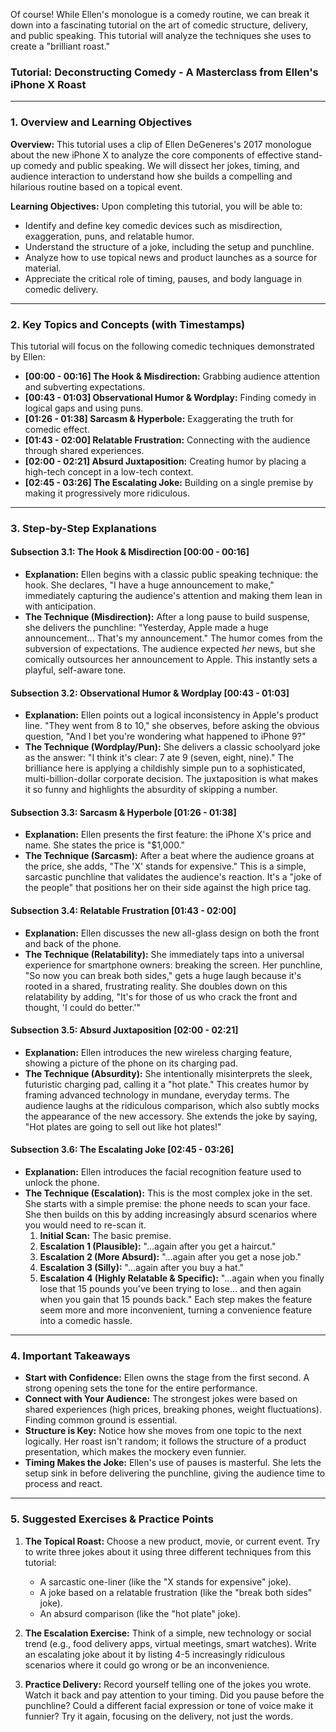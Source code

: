 Of course! While Ellen's monologue is a comedy routine, we can break it down into a fascinating tutorial on the art of comedic structure, delivery, and public speaking. This tutorial will analyze the techniques she uses to create a "brilliant roast."

### **Tutorial: Deconstructing Comedy - A Masterclass from Ellen's iPhone X Roast**

---

### **1. Overview and Learning Objectives**

**Overview:**
This tutorial uses a clip of Ellen DeGeneres's 2017 monologue about the new iPhone X to analyze the core components of effective stand-up comedy and public speaking. We will dissect her jokes, timing, and audience interaction to understand how she builds a compelling and hilarious routine based on a topical event.

**Learning Objectives:**
Upon completing this tutorial, you will be able to:
*   Identify and define key comedic devices such as misdirection, exaggeration, puns, and relatable humor.
*   Understand the structure of a joke, including the setup and punchline.
*   Analyze how to use topical news and product launches as a source for material.
*   Appreciate the critical role of timing, pauses, and body language in comedic delivery.

---

### **2. Key Topics and Concepts (with Timestamps)**

This tutorial will focus on the following comedic techniques demonstrated by Ellen:

*   **[00:00 - 00:16] The Hook & Misdirection:** Grabbing audience attention and subverting expectations.
*   **[00:43 - 01:03] Observational Humor & Wordplay:** Finding comedy in logical gaps and using puns.
*   **[01:26 - 01:38] Sarcasm & Hyperbole:** Exaggerating the truth for comedic effect.
*   **[01:43 - 02:00] Relatable Frustration:** Connecting with the audience through shared experiences.
*   **[02:00 - 02:21] Absurd Juxtaposition:** Creating humor by placing a high-tech concept in a low-tech context.
*   **[02:45 - 03:26] The Escalating Joke:** Building on a single premise by making it progressively more ridiculous.

---

### **3. Step-by-Step Explanations**

#### **Subsection 3.1: The Hook & Misdirection [00:00 - 00:16]**

*   **Explanation:** Ellen begins with a classic public speaking technique: the hook. She declares, "I have a huge announcement to make," immediately capturing the audience's attention and making them lean in with anticipation.
*   **The Technique (Misdirection):** After a long pause to build suspense, she delivers the punchline: "Yesterday, Apple made a huge announcement... That's my announcement." The humor comes from the subversion of expectations. The audience expected *her* news, but she comically outsources her announcement to Apple. This instantly sets a playful, self-aware tone.

#### **Subsection 3.2: Observational Humor & Wordplay [00:43 - 01:03]**

*   **Explanation:** Ellen points out a logical inconsistency in Apple's product line. "They went from 8 to 10," she observes, before asking the obvious question, "And I bet you're wondering what happened to iPhone 9?"
*   **The Technique (Wordplay/Pun):** She delivers a classic schoolyard joke as the answer: "I think it's clear: 7 ate 9 (seven, eight, nine)." The brilliance here is applying a childishly simple pun to a sophisticated, multi-billion-dollar corporate decision. The juxtaposition is what makes it so funny and highlights the absurdity of skipping a number.

#### **Subsection 3.3: Sarcasm & Hyperbole [01:26 - 01:38]**

*   **Explanation:** Ellen presents the first feature: the iPhone X's price and name. She states the price is "$1,000."
*   **The Technique (Sarcasm):** After a beat where the audience groans at the price, she adds, "The 'X' stands for expensive." This is a simple, sarcastic punchline that validates the audience's reaction. It's a "joke of the people" that positions her on their side against the high price tag.

#### **Subsection 3.4: Relatable Frustration [01:43 - 02:00]**

*   **Explanation:** Ellen discusses the new all-glass design on both the front and back of the phone.
*   **The Technique (Relatability):** She immediately taps into a universal experience for smartphone owners: breaking the screen. Her punchline, "So now you can break both sides," gets a huge laugh because it's rooted in a shared, frustrating reality. She doubles down on this relatability by adding, "It's for those of us who crack the front and thought, 'I could do better.'"

#### **Subsection 3.5: Absurd Juxtaposition [02:00 - 02:21]**

*   **Explanation:** Ellen introduces the new wireless charging feature, showing a picture of the phone on its charging pad.
*   **The Technique (Absurdity):** She intentionally misinterprets the sleek, futuristic charging pad, calling it a "hot plate." This creates humor by framing advanced technology in mundane, everyday terms. The audience laughs at the ridiculous comparison, which also subtly mocks the appearance of the new accessory. She extends the joke by saying, "Hot plates are going to sell out like hot plates!"

#### **Subsection 3.6: The Escalating Joke [02:45 - 03:26]**

*   **Explanation:** Ellen introduces the facial recognition feature used to unlock the phone.
*   **The Technique (Escalation):** This is the most complex joke in the set. She starts with a simple premise: the phone needs to scan your face. She then builds on this by adding increasingly absurd scenarios where you would need to re-scan it.
    1.  **Initial Scan:** The basic premise.
    2.  **Escalation 1 (Plausible):** "...again after you get a haircut."
    3.  **Escalation 2 (More Absurd):** "...again after you get a nose job."
    4.  **Escalation 3 (Silly):** "...again after you buy a hat."
    5.  **Escalation 4 (Highly Relatable & Specific):** "...again when you finally lose that 15 pounds you've been trying to lose... and then again when you gain that 15 pounds back."
    Each step makes the feature seem more and more inconvenient, turning a convenience feature into a comedic hassle.

---

### **4. Important Takeaways**

*   **Start with Confidence:** Ellen owns the stage from the first second. A strong opening sets the tone for the entire performance.
*   **Connect with Your Audience:** The strongest jokes were based on shared experiences (high prices, breaking phones, weight fluctuations). Finding common ground is essential.
*   **Structure is Key:** Notice how she moves from one topic to the next logically. Her roast isn't random; it follows the structure of a product presentation, which makes the mockery even funnier.
*   **Timing Makes the Joke:** Ellen's use of pauses is masterful. She lets the setup sink in before delivering the punchline, giving the audience time to process and react.

---

### **5. Suggested Exercises & Practice Points**

1.  **The Topical Roast:** Choose a new product, movie, or current event. Try to write three jokes about it using three different techniques from this tutorial:
    *   A sarcastic one-liner (like the "X stands for expensive" joke).
    *   A joke based on a relatable frustration (like the "break both sides" joke).
    *   An absurd comparison (like the "hot plate" joke).

2.  **The Escalation Exercise:** Think of a simple, new technology or social trend (e.g., food delivery apps, virtual meetings, smart watches). Write an escalating joke about it by listing 4-5 increasingly ridiculous scenarios where it could go wrong or be an inconvenience.

3.  **Practice Delivery:** Record yourself telling one of the jokes you wrote. Watch it back and pay attention to your timing. Did you pause before the punchline? Could a different facial expression or tone of voice make it funnier? Try it again, focusing on the delivery, not just the words.
